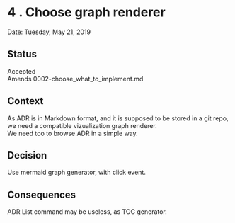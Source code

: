 # 4 . Choose graph renderer

Date: Tuesday, May 21, 2019

## Status

Accepted  
Amends 0002-choose_what_to_implement.md

## Context

As ADR is in Markdown format, and it is supposed to be stored in a git repo, we need a compatible vizualization graph renderer.  
We need too to browse ADR in a simple way.

## Decision

Use mermaid graph generator, with click event.

## Consequences

ADR List command may be useless, as TOC generator.